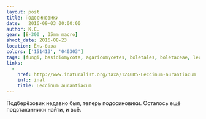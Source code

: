 ```yaml
---
layout: post
title: Подосиновики
date:   2016-09-03 00:00:00
author: К.С.
gear: [E-300 , 35mm macro]
shoot_date: 2016-08-23
location: Ёль-база
colors: ['151413', '040303']
tags: [fungi, basidiomycota, agaricomycetes, boletales, boletaceae, leccinum, leccinum aurantiacum]
links:
  -
    href: http://www.inaturalist.org/taxa/124085-Leccinum-aurantiacum
    info: inat
    title: Leccinum aurantiacum
---
```


Подберёзовик недавно был, теперь подосиновики. Осталось ещё подстаканники найти, и всё.
